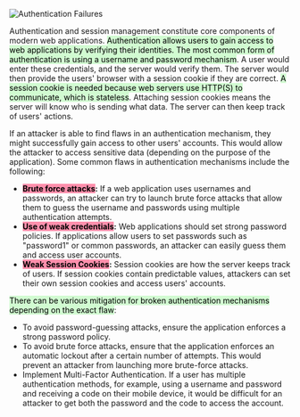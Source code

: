 ![Authentication Failures](https://tryhackme-images.s3.amazonaws.com/user-uploads/5ed5961c6276df568891c3ea/room-content/1cadd89ea0ec694110f3539c9592a32f.png)  

Authentication and session management constitute core components of modern web applications. <mark style="background: #BBFABBA6;">Authentication allows users to gain access to web applications by verifying their identities. The most common form of authentication is using a username and password mechanism</mark>. A user would enter these credentials, and the server would verify them. The server would then provide the users' browser with a session cookie if they are correct. <mark style="background: #BBFABBA6;">A session cookie is needed because web servers use HTTP(S) to communicate, which is stateless</mark>. Attaching session cookies means the server will know who is sending what data. The server can then keep track of users' actions. 

If an attacker is able to find flaws in an authentication mechanism, they might successfully gain access to other users' accounts. This would allow the attacker to access sensitive data (depending on the purpose of the application). Some common flaws in authentication mechanisms include the following:  
  

- **<mark style="background: #FF5582A6;">Brute force attacks</mark>:** If a web application uses usernames and passwords, an attacker can try to launch brute force attacks that allow them to guess the username and passwords using multiple authentication attempts. 
- **<mark style="background: #FF5582A6;">Use of weak credentials</mark>:** Web applications should set strong password policies. If applications allow users to set passwords such as "password1" or common passwords, an attacker can easily guess them and access user accounts.
- **<mark style="background: #FF5582A6;">Weak Session Cookies</mark>:** Session cookies are how the server keeps track of users. If session cookies contain predictable values, attackers can set their own session cookies and access users' accounts. 

<mark style="background: #BBFABBA6;">There can be various mitigation for broken authentication mechanisms depending on the exact flaw</mark>:

- To avoid password-guessing attacks, ensure the application enforces a strong password policy. 
- To avoid brute force attacks, ensure that the application enforces an automatic lockout after a certain number of attempts. This would prevent an attacker from launching more brute-force attacks.
- Implement Multi-Factor Authentication. If a user has multiple authentication methods, for example, using a username and password and receiving a code on their mobile device, it would be difficult for an attacker to get both the password and the code to access the account.